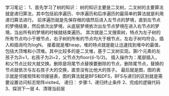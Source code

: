 学习笔记：
1、首先学习了树的知识：
树的知识主要是二叉树，二叉树的主要算法就是递归算法，其中包括前序遍历、中序遍历和后序遍历的最简单的算法就是利用递归算法进行。
前序遍历就是先保存根的值然后进入左节点的梦境，直到左节点的梦境结束，然后依次出梦境，从底层梦境依次出左节点梦境在进入右节点的梦境，当出所有的梦境的时候就结束遍历。
其次就是二叉搜索树，特点为左子树的所有节点均小于根节点，右子树的所有的节点均大于根节点，左右子树均符合。插入和插询均为logN。
接着就是堆heap，堆的特点就是能让迅速找到堆中的最值，包括大顶堆和小顶堆。其中比较多的是二叉堆，基于二叉树实现。第i个元素的左孩子为2i+1，右孩子为2i+2，父节点为floor((i-1)/2)。
插入操作为：尾部插入，和父节点比较大就交换。删除是将尾节点替换要删除的节点，删除尾节点，替换的节点就依次与左右孩子大的交换，直至没有比他大的孩子。
最后就是图，图的表示就是邻接矩阵和邻接链表，图的算法就是BFS和DFS，BFS与递归的区别就是需要设置访问标志矩阵visited。
递归：
步骤:1、递归终止条件
     2、完成的逻辑代码
     3、探测下一层
     4、清理当前层
